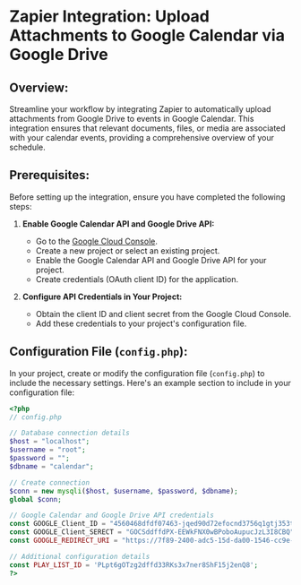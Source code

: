 # Zapier Integration: Upload Attachments to Google Calendar via Google Drive

## Overview:

Streamline your workflow by integrating Zapier to automatically upload attachments from Google Drive to events in Google Calendar. This integration ensures that relevant documents, files, or media are associated with your calendar events, providing a comprehensive overview of your schedule.

## Prerequisites:

Before setting up the integration, ensure you have completed the following steps:

1. **Enable Google Calendar API and Google Drive API:**
    - Go to the [Google Cloud Console](https://console.cloud.google.com/).
    - Create a new project or select an existing project.
    - Enable the Google Calendar API and Google Drive API for your project.
    - Create credentials (OAuth client ID) for the application.

2. **Configure API Credentials in Your Project:**
    - Obtain the client ID and client secret from the Google Cloud Console.
    - Add these credentials to your project's configuration file.

## Configuration File (`config.php`):

In your project, create or modify the configuration file (`config.php`) to include the necessary settings. Here's an example section to include in your configuration file:

```php
<?php
// config.php

// Database connection details
$host = "localhost";
$username = "root";
$password = "";
$dbname = "calendar";

// Create connection
$conn = new mysqli($host, $username, $password, $dbname);
global $conn;

// Google Calendar and Google Drive API credentials
const GOOGLE_Client_ID = "4560468dfdf07463-jqed90d72efocnd3756q1gtj353temi7.apps.googleusercontent.com";
const GOOGLE_Client_SERECT = "GOCSddffdPX-EEWkFNX0wBPoboAupucJzL3I8CBQ";
const GOOGLE_REDIRECT_URI = "https://7f89-2400-adc5-15d-da00-1546-cc9e-7b6e-a58d.ngrok-free.app";

// Additional configuration details
const PLAY_LIST_ID = 'PLpt6gOTzg2dffd33RKs3x7ner8ShF15j2enQ8';
?>
